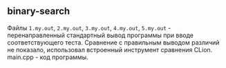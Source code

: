 ## binary-search
Файлы `1.my.out`, `2.my.out`, `3.my.out`, `4.my.out`, `5.my.out` - перенаправленный стандартный вывод программы при вводе соответствующего теста. Сравнение с правильным выводом различий не показало, использовал встроенный инструмент сравнения CLion.
main.cpp - код программы.